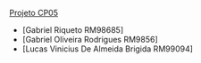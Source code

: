 [Projeto CP05](https://projetos-fiap-p74w.vercel.app)
- [Gabriel Riqueto RM98685]
- [Gabriel Oliveira Rodrigues RM9856]
- [Lucas Vinicius De Almeida Brigida RM99094] 
